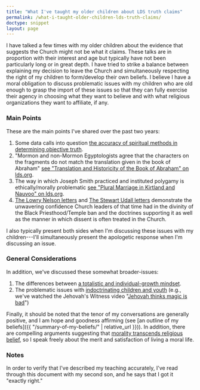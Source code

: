 ```yaml
---
title: "What I've taught my older children about LDS truth claims"
permalink: /what-i-taught-older-children-lds-truth-claims/
doctype: snippet
layout: page
---
```


I have talked a few times with my older children about the evidence that suggests the Church might not be what it claims.  These talks are in proportion with their interest and age but typically have not been particularly long or in great depth.  I have tried to strike a balance between explaining my decision to leave the Church and simultaneously respecting the right of my children to form/develop their own beliefs.  I believe I have a moral obligation to discuss problematic issues with my children who are old enough to grasp the import of these issues so that they can fully exercise their agency in choosing what they want to believe and with what religious organizations they want to affiliate, if any.

### Main Points

These are the main points I've shared over the past two years:

1. Some data calls into question [the accuracy of spiritual methods in determining objective truth](https://mormonbandwagon.com/bwv549/testimony-spiritual-experiences-truth-careful-examination/).
2. "Mormon and non-Mormon Egyptologists agree that the characters on the fragments do not match the translation given in the book of Abraham" [see "Translation and Historicity of the Book of Abraham" on lds.org](https://www.lds.org/topics/translation-and-historicity-of-the-book-of-abraham?lang=eng).
3. The way in which Joseph Smith practiced and instituted polygamy is ethically/morally problematic [see "Plural Marriage in Kirtland and Nauvoo" on lds.org](https://www.lds.org/topics/plural-marriage-in-kirtland-and-nauvoo?lang=eng).
4. [The Lowry Nelson letters](http://www.mormonstories.org/other/Lowry_Nelson_1st_Presidency_Exchange.pdf) and [The Stewart Udall letters](https://archive.org/stream/StewartUdallConscienceOfAJackMormon/StuartUdall-OpenLetterOnRaceAndConsequencesOfConscience#page/n0/mode/1up) demonstrate the unwavering confidence Church leaders of that time had in the divinity of the Black Priesthood/Temple ban and the doctrines supporting it as well as the manner in which dissent is often treated in the Church.

I also typically present both sides when I'm discussing these issues with my children---I'll simultaneously present the apologetic response when I'm discussing an issue.

### General Considerations

In addition, we've discussed these somewhat broader-issues:

1. The differences between [a totalistic and individual-growth mindset](https://mormonbandwagon.com/bwv549/three-fold-nature-lds-church-corporate-totalistic-individual-growth/).
2. The problematic issues with [indoctrinating children and youth](https://www.youtube.com/watch?v=RlbUw5hjeKI) (e.g., we've watched the Jehovah's Witness video "[Jehovah thinks magic is bad](https://www.youtube.com/watch?v=HM4hOusHrNM)")

Finally, it should be noted that the tenor of my conversations are generally positive, and I am hope and goodness affirming (see [an outline of my beliefs]({{ "/summary-of-my-beliefs/" | relative_url }})).  In addition, there are compelling arguments suggesting that [morality transcends religious belief](https://github.com/faenrandir/a_careful_examination/raw/master/documents/morality_transcends_religious_belief/morality_transcends_religious_belief.pdf), so I speak freely about the merit and satisfaction of living a moral life.

### Notes

In order to verify that I've described my teaching accurately, I've read through this document with my second son, and he says that I got it "exactly right."

